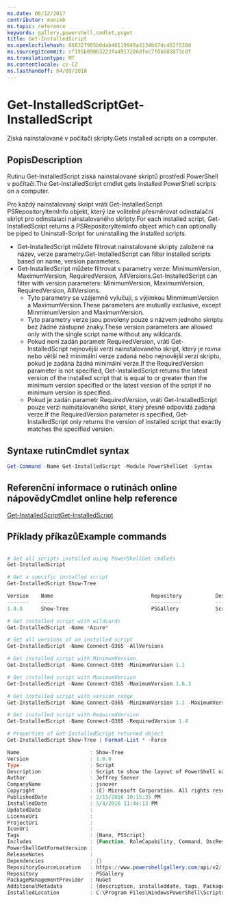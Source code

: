 ```yaml
---
ms.date: 06/12/2017
contributor: manikb
ms.topic: reference
keywords: gallery,powershell,cmdlet,psget
title: Get-InstalledScript
ms.openlocfilehash: 668327905b0dab40119940a3134b674c452f538d
ms.sourcegitcommit: cf195b090b3223fa4917206dfec7f0b603873cdf
ms.translationtype: MT
ms.contentlocale: cs-CZ
ms.lasthandoff: 04/09/2018
---
```

# <a name="get-installedscript"></a><span data-ttu-id="1bde1-103">Get-InstalledScript</span><span class="sxs-lookup"><span data-stu-id="1bde1-103">Get-InstalledScript</span></span>

<span data-ttu-id="1bde1-104">Získá nainstalované v počítači skripty.</span><span class="sxs-lookup"><span data-stu-id="1bde1-104">Gets installed scripts on a computer.</span></span>

## <a name="description"></a><span data-ttu-id="1bde1-105">Popis</span><span class="sxs-lookup"><span data-stu-id="1bde1-105">Description</span></span>

<span data-ttu-id="1bde1-106">Rutinu Get-InstalledScript získá nainstalované skriptů prostředí PowerShell v počítači.</span><span class="sxs-lookup"><span data-stu-id="1bde1-106">The Get-InstalledScript cmdlet gets installed PowerShell scripts on a computer.</span></span>

<span data-ttu-id="1bde1-107">Pro každý nainstalovaný skript vrátí Get-InstalledScript PSRepositoryItemInfo objekt, který lze volitelně přesměrovat odinstalační skript pro odinstalaci nainstalovaného skripty.</span><span class="sxs-lookup"><span data-stu-id="1bde1-107">For each installed script, Get-InstalledScript returns a PSRepositoryItemInfo object which can optionally be piped to Uninstall-Script for uninstalling the installed scripts.</span></span>

- <span data-ttu-id="1bde1-108">Get-InstalledScript můžete filtrovat nainstalované skripty založené na název, verze parametry.</span><span class="sxs-lookup"><span data-stu-id="1bde1-108">Get-InstalledScript can filter installed scripts based on name, version parameters.</span></span>
- <span data-ttu-id="1bde1-109">Get-InstalledScript můžete filtrovat s parametry verze: MinimumVersion, MaximumVersion, RequiredVersion, AllVersions.</span><span class="sxs-lookup"><span data-stu-id="1bde1-109">Get-InstalledScript can filter with version parameters: MinimumVersion, MaximumVersion, RequiredVersion, AllVersions.</span></span>
  - <span data-ttu-id="1bde1-110">Tyto parametry se vzájemně vylučují, s výjimkou MinmimumVersion a MaximumVersion.</span><span class="sxs-lookup"><span data-stu-id="1bde1-110">These parameters are mutually exclusive, except MinmimumVersion and MaximumVersion.</span></span>
  - <span data-ttu-id="1bde1-111">Tyto parametry verze jsou povoleny pouze s názvem jednoho skriptu bez žádné zástupné znaky.</span><span class="sxs-lookup"><span data-stu-id="1bde1-111">These version parameters are allowed only with the single script name without any wildcards.</span></span>
  - <span data-ttu-id="1bde1-112">Pokud není zadán parametr RequiredVersion, vrátí Get-InstalledScript nejnovější verzi nainstalovaného skript, který je rovna nebo větší než minimální verze zadaná nebo nejnovější verzi skriptu, pokud je zadána žádná minimální verze.</span><span class="sxs-lookup"><span data-stu-id="1bde1-112">If the RequiredVersion parameter is not specified, Get-InstalledScript returns the latest version of the installed script that is equal to or greater than the minimum version specified or the latest version of the script if no minimum version is specified.</span></span>
  - <span data-ttu-id="1bde1-113">Pokud je zadán parametr RequiredVersion, vrátí Get-InstalledScript pouze verzi nainstalovaného skript, který přesně odpovídá zadaná verze.</span><span class="sxs-lookup"><span data-stu-id="1bde1-113">If the RequiredVersion parameter is specified, Get-InstalledScript only returns the version of installed script that exactly matches the specified version.</span></span>

## <a name="cmdlet-syntax"></a><span data-ttu-id="1bde1-114">Syntaxe rutin</span><span class="sxs-lookup"><span data-stu-id="1bde1-114">Cmdlet syntax</span></span>

```powershell
Get-Command -Name Get-InstalledScript -Module PowerShellGet -Syntax
```

## <a name="cmdlet-online-help-reference"></a><span data-ttu-id="1bde1-115">Referenční informace o rutinách online nápovědy</span><span class="sxs-lookup"><span data-stu-id="1bde1-115">Cmdlet online help reference</span></span>

[<span data-ttu-id="1bde1-116">Get-InstalledScript</span><span class="sxs-lookup"><span data-stu-id="1bde1-116">Get-InstalledScript</span></span>](http://go.microsoft.com/fwlink/?LinkId=619790)

## <a name="example-commands"></a><span data-ttu-id="1bde1-117">Příklady příkazů</span><span class="sxs-lookup"><span data-stu-id="1bde1-117">Example commands</span></span>

```powershell

# Get all scripts installed using PowerShellGet cmdlets
Get-InstalledScript

# Get a specific installed script
Get-InstalledScript Show-Tree

Version    Name                                Repository           Description
-------    ----                                ----------           -----------
1.0.0      Show-Tree                           PSGallery            Script to show the layout of PowerShell namespaces (Tr...

# Get installed script with wildcards
Get-InstalledScript -Name *Azure*

# Get all versions of an installed script
Get-InstalledScript -Name Connect-O365 -AllVersions

# Get installed script with MinimumVersion
Get-InstalledScript -Name Connect-O365 -MinimumVersion 1.1

# Get installed script with MaximumVersion
Get-InstalledScript -Name Connect-O365 -MaximumVersion 1.6.3

# Get installed script with version range
Get-InstalledScript -Name Connect-O365 -MinimumVersion 1.1 -MaximumVersion 1.6.3

# Get installed script with RequiredVersion
Get-InstalledScript -Name Connect-O365 -RequiredVersion 1.4

# Properties of Get-InstalledScript returned object
Get-InstalledScript Show-Tree | Format-List * -Force

Name                       : Show-Tree
Version                    : 1.0.0
Type                       : Script
Description                : Script to show the layout of PowerShell namespaces (Trees) using ASCII
Author                     : Jeffrey Snover
CompanyName                : jsnover
Copyright                  : (C) Microsoft Corporation. All rights reserved.
PublishedDate              : 2/15/2016 10:15:35 PM
InstalledDate              : 5/4/2016 11:44:13 PM
UpdatedDate                :
LicenseUri                 :
ProjectUri                 :
IconUri                    :
Tags                       : {Nano, PSScript}
Includes                   : {Function, RoleCapability, Command, DscResource...}
PowerShellGetFormatVersion :
ReleaseNotes               :
Dependencies               : {}
RepositorySourceLocation   : https://www.powershellgallery.com/api/v2/
Repository                 : PSGallery
PackageManagementProvider  : NuGet
AdditionalMetadata         : {description, installeddate, tags, PackageManagementProvider...}
InstalledLocation          : C:\Program Files\WindowsPowerShell\Scripts


```